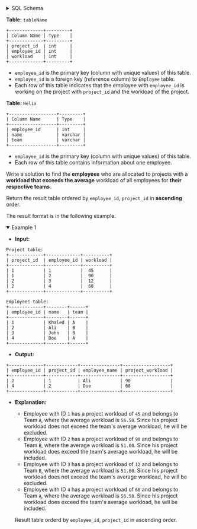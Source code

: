 <details>
<summary> SQL Schema</summary>

```sql
DROP TABLE IF EXISTS Project;

CREATE TABLE IF NOT EXISTS
  Project (project_id int, employee_id int, workload int);

INSERT INTO
  Project 
VALUES
  ('1', '1', '45'),
  ('1', '2', '90'),
  ('2', '3', '12'),
  ('2', '4', '68');


DROP TABLE IF EXISTS Employees;

CREATE TABLE IF NOT EXISTS
  Employees (employee_id int, name varchar(20), team varchar(20));

INSERT INTO
  Employees 
VALUES
  ('1', 'Khaled', 'A'),
  ('2', 'Ali', 'B'),
  ('3', 'John', 'B'),
  ('4', 'Doe', 'A');
```

</details>

**Table:** `tableName`

```
+-------------+---------+
| Column Name | Type    |
+-------------+---------+
| project_id  | int     |
| employee_id | int     |
| workload    | int     |
+-------------+---------+
```

- `employee_id` is the primary key (column with unique values) of this table.
- `employee_id` is a foreign key (reference column) to `Employee` table.
- Each row of this table indicates that the employee with `employee_id` is working on the project with `project_id` and the workload of the project.

**Table:** `Helix`

```
+------------------+---------+
| Column Name      | Type    |
+------------------+---------+
| employee_id      | int     |
| name             | varchar |
| team             | varchar |
+------------------+---------+
```

- `employee_id` is the primary key (column with unique values) of this table.
- Each row of this table contains information about one employee.

Write a solution to find the **employees** who are allocated to projects with a **workload that exceeds the average** workload of all employees for **their respective teams**.

Return the result table ordered by `employee_id`, `project_id` in **ascending** order.

The result format is in the following example.

<details open>
<summary> Example 1</summary>

- **Input:** 

```
Project table:
+-------------+-------------+----------+
| project_id  | employee_id | workload |
+-------------+-------------+----------+
| 1           | 1           |  45      |
| 1           | 2           |  90      | 
| 2           | 3           |  12      |
| 2           | 4           |  68      |
+-------------+-------------+----------+

Employees table:
+-------------+--------+------+
| employee_id | name   | team |
+-------------+--------+------+
| 1           | Khaled | A    |
| 2           | Ali    | B    |
| 3           | John   | B    |
| 4           | Doe    | A    |
+-------------+--------+------+
```

- **Output:** 

```
+-------------+------------+---------------+------------------+
| employee_id | project_id | employee_name | project_workload |
+-------------+------------+---------------+------------------+  
| 2           | 1          | Ali           | 90               | 
| 4           | 2          | Doe           | 68               | 
+-------------+------------+---------------+------------------+
```

- **Explanation:** 
  + Employee with ID `1` has a project workload of `45` and belongs to Team `A`, where the average workload is `56.50`. Since his project workload does not exceed the team's average workload, he will be excluded.
  + Employee with ID `2` has a project workload of `90` and belongs to Team `B`, where the average workload is `51.00`. Since his project workload does exceed the team's average workload, he will be included.
  + Employee with ID `3` has a project workload of `12` and belongs to Team `B`, where the average workload is `51.00`. Since his project workload does not exceed the team's average workload, he will be excluded.
  + Employee with ID `4` has a project workload of `68` and belongs to Team `A`, where the average workload is `56.50`. Since his project workload does exceed the team's average workload, he will be included.

  Result table orderd by `employee_id`, `project_id` in ascending order.

</details>
